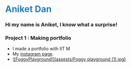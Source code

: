 # <html><font color="#267cb9">Aniket Dan</font><html>
### Hi my name is Aniket, I know what a surprise!

### Project 1 : Making portfolio
- I made a portfolio with IIT M
- My [instagram page](https://www.instagram.com/annoyniket).
- [![FoggyPlayground!](assests/Foggy playground (1).jpg)](https://www.instagram.com/p/CJfeOhrHZxl/)

<html>  
<head>
<style>
body {
  background-image: url(https://images.unsplash.com/photo-1547623641-d2c56c03e2a7?ixlib=rb-1.2.1&ixid=MnwxMjA3fDB8MHxwaG90by1wYWdlfHx8fGVufDB8fHx8&auto=format&fit=crop&w=1887&q=80);
);
  background-repeat: no-repeat;
}
</style>
</head>
<body>


